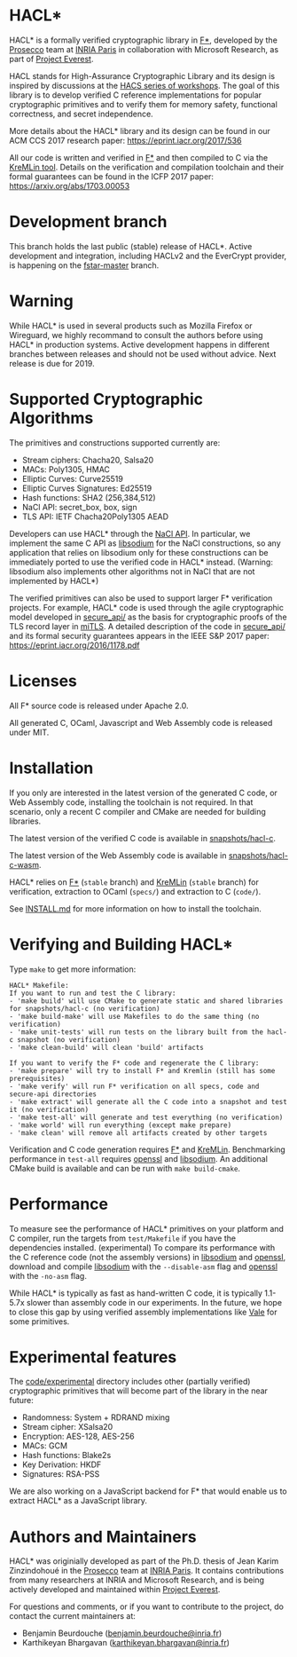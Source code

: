 HACL*
=====

HACL* is a formally verified cryptographic library in [F\*],
developed by the [Prosecco](http://prosecco.inria.fr) team at
[INRIA Paris](https://www.inria.fr/en/centre/paris) in collaboration
with Microsoft Research, as part of [Project Everest].

HACL stands for High-Assurance Cryptographic Library and its design is
inspired by discussions at the [HACS series of workshops](https://github.com/HACS-workshop).
The goal of this library is to develop verified C reference implementations
for popular cryptographic primitives and to verify them for memory safety,
functional correctness, and secret independence.

More details about the HACL* library and its design can be found in our ACM CCS 2017 research paper:
https://eprint.iacr.org/2017/536

All our code is written and verified in [F\*] and then compiled to C via
the [KreMLin tool](https://github.com/FStarLang/kremlin/). Details on the verification and compilation
toolchain and their formal guarantees can be found in the ICFP 2017 paper:
https://arxiv.org/abs/1703.00053

# Development branch

This branch holds the last public (stable) release of HACL\*. Active development
and integration, including HACLv2 and the EverCrypt provider, is happening on
the [fstar-master](https://github.com/project-everest/hacl-star/tree/fstar-master/)
branch.

# Warning

While HACL* is used in several products such as Mozilla Firefox or Wireguard,
we highly recommand to consult the authors before using HACL* in production systems.
Active development happens in different branches between releases and should not be
used without advice. Next release is due for 2019.

# Supported Cryptographic Algorithms

The primitives and constructions supported currently are:

* Stream ciphers: Chacha20, Salsa20
* MACs: Poly1305, HMAC
* Elliptic Curves: Curve25519
* Elliptic Curves Signatures: Ed25519
* Hash functions: SHA2 (256,384,512)
* NaCl API: secret_box, box, sign
* TLS API: IETF Chacha20Poly1305 AEAD

Developers can use HACL* through the [NaCl API].
In particular, we implement the same C API as [libsodium] for the
NaCl constructions, so any application that relies on
libsodium only for these constructions can be immediately ported to use the verified code in HACL*
instead. (Warning: libsodium also implements other algorithms not in NaCl
that are not implemented by HACL*)

The verified primitives can also be used to support larger F* verification projects.
For example, HACL* code is used through the agile cryptographic model developed in
[secure_api/] as the basis for cryptographic proofs of the TLS record layer in [miTLS].
A detailed description of the code in [secure_api/] and its formal security guarantees
appears in the IEEE S&P 2017 paper: https://eprint.iacr.org/2016/1178.pdf

[F\*]: https://github.com/FStarLang/FStar
[KreMLin]: https://github.com/FStarLang/kremlin
[miTLS]: https://github.com/mitls/mitls-fstar
[NaCl API]: https://nacl.cr.yp.to
[libsodium]: https://github.com/jedisct1/libsodium
[Project Everest]: https://github.com/project-everest
[secure_api/]: https://github.com/mitls/hacl-star/tree/master/secure_api

# Licenses

All F* source code is released under Apache 2.0.

All generated C, OCaml, Javascript and Web Assembly code is released under MIT.

# Installation

If you only are interested in the latest version of the generated C code,
or Web Assembly code, installing the toolchain is not required.
In that scenario, only a recent C compiler and CMake are needed for building libraries.

The latest version of the verified C code is available
in [snapshots/hacl-c](snapshots/hacl-c).

The latest version of the Web Assembly code is available
in [snapshots/hacl-c-wasm](snapshots/hacl-c-wasm).

HACL* relies on [F*](https://github.com/FStarLang/FStar) (`stable` branch) and
[KreMLin](https://github.com/FStarLang/kremlin) (`stable` branch) for verification,
extraction to OCaml (`specs/`) and extraction to C (`code/`).

See [INSTALL.md](https://github.com/project-everest/hacl-star/blob/master/INSTALL.md) for more information on how to install the toolchain.

# Verifying and Building HACL*

Type `make` to get more information:
```
HACL* Makefile:
If you want to run and test the C library:
- 'make build' will use CMake to generate static and shared libraries for snapshots/hacl-c (no verification)
- 'make build-make' will use Makefiles to do the same thing (no verification)
- 'make unit-tests' will run tests on the library built from the hacl-c snapshot (no verification)
- 'make clean-build' will clean 'build' artifacts

If you want to verify the F* code and regenerate the C library:
- 'make prepare' will try to install F* and Kremlin (still has some prerequisites)
- 'make verify' will run F* verification on all specs, code and secure-api directories
- 'make extract' will generate all the C code into a snapshot and test it (no verification)
- 'make test-all' will generate and test everything (no verification)
- 'make world' will run everything (except make prepare)
- 'make clean' will remove all artifacts created by other targets
```

Verification and C code generation requires [F\*] and [KreMLin].
Benchmarking performance in `test-all` requires [openssl] and [libsodium].
An additional CMake build is available and can be run with `make build-cmake`.

# Performance

To measure see the performance of HACL* primitives on your platform and C compiler,
run the targets from `test/Makefile` if you have the dependencies installed. (experimental)
To compare its performance with the C reference code (not the assembly versions) in [libsodium] and [openssl],
download and compile [libsodium] with the `--disable-asm` flag and [openssl] with the `-no-asm` flag.

While HACL* is typically as fast as hand-written C code, it is typically 1.1-5.7x slower than
assembly code in our experiments. In the future, we hope to close this gap by using verified assembly implementations
like [Vale](https://github.com/project-everest/vale) for some primitives.

[openssl]: https://github.com/openssl/openssl
[libsodium]: https://github.com/jedisct1/libsodium

# Experimental features

The [code/experimental](code/experimental) directory includes other (partially verified) cryptographic primitives that will become part of the library in the near future:
* Randomness: System + RDRAND mixing
* Stream cipher: XSalsa20
* Encryption: AES-128, AES-256
* MACs: GCM
* Hash functions: Blake2s
* Key Derivation: HKDF
* Signatures: RSA-PSS

We are also working on a JavaScript backend for F* that would enable us to extract HACL* as a JavaScript library.

# Authors and Maintainers

HACL* was originially developed as part of the Ph.D. thesis of Jean Karim Zinzindohoué
in the [Prosecco](http://prosecco.inria.fr) team at [INRIA Paris](https://www.inria.fr/en/centre/paris).
It contains contributions from many researchers at INRIA and Microsoft Research, and is
being actively developed and maintained within [Project Everest].

For questions and comments, or if you want to contribute to the project, do contact the current maintainers at:
* Benjamin Beurdouche (benjamin.beurdouche@inria.fr)
* Karthikeyan Bhargavan (karthikeyan.bhargavan@inria.fr)
